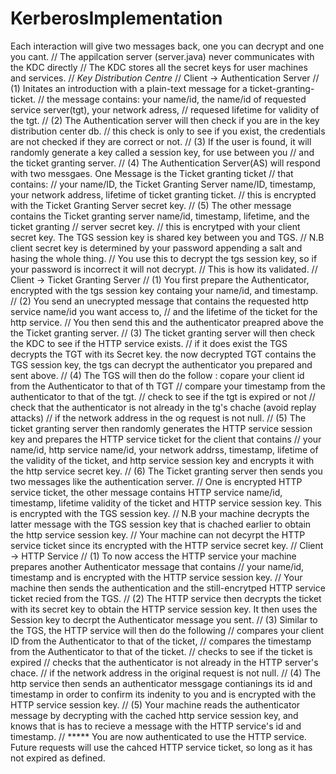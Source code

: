 # KerberosImplementation

Each interaction will give two messages back, one you can decrypt and one you cant.
    // The appilcation server (server.java) never communicates with the KDC directly
    // The KDC stores all the secret keys for user machines and services.
    //  *Key Distribution Centre*
    // Client -> Authentication Server 
    //      (1) Initates an introduction with a plain-text message for a ticket-granting-ticket.
    //          the message contains: your name/id, the name/id of requested service server(tgt), your network adress, 
    //          requesed lifetime for validity of the tgt.
    //      (2) The Authentication server will then check if you are in the key distribution center db. 
    //          this check is only to see if you exist, the credentials are not checked if they are correct or not.
    //      (3) If the user is found, it will randomly generate a key called a session key, for use between you 
    //          and the ticket granting server.
    //      (4) The Authentication Server(AS) will respond with two messgaes. One Message is the Ticket granting ticket 
    //          that contains:
    //          your name/ID, the Ticket Granting Server name/ID, timestamp, your network address, lifetime of ticket granting ticket.
    //          this is encrypted with the Ticket Granting Server secret key.
    //      (5) The other message contains the Ticket granting server name/id, timestamp, lifetime, and the ticket granting 
    //          server secret key.
    //          this is encrytped with your client secret key. The TGS session key is shared key between you and TGS.
    // N.B client secret key is determined by your password appending a salt and hasing the whole thing. 
    //     You use this to decrypt the tgs session key, so if your password is incorrect it will not decrypt. 
    //      This is how its validated.
    // Client -> Ticket Granting Server
    //       (1) You first prepare the Authenticator, encrypted with the tgs session key containg your name/id, and timestamp.
    //       (2) You send an unecrypted message that contains the requested http service name/id you want access to, 
    //           and the lifetime of the ticket for the http service.
    //           You then send this and the authenticator preapred above the the Ticket granting server.
    //       (3) The ticket granting server will then check the KDC to see if the HTTP service exists.
    //           if it does exist the TGS decrypts the TGT with its Secret key. the now decrypted TGT contains the TGS session key, the tgs can decrypt the authenticator you prepared and sent above.
    //       (4) The TGS will then do the follow : copare your client id from the Authenticator to that of th TGT
    //           compare your timestamp from the authenticator to that of the tgt.
    //           check to see if the tgt is expired or not
    //           check that the authenticator is not already in the tg's chache (avoid replay attacks)
    //           if the network address in the og request is not null.
    //       (5)  The ticket granting server then randomly generates the HTTP service session key and prepares the HTTP service ticket for the client that contains
    //            your name/id, http service name/id, your network addrss, timestamp, lifetime of the validity of the ticket, and http service session key and encrypts it with the http service secret key.
    //       (6) The Ticket granting server then sends you two messages like the authentication server.
    //           One is encrypted HTTP service ticket, the other message contains HTTP service name/id, timestamp, lifetime validity of the ticket and HTTP service session key. This is encrypted with the TGS session key.
    // N.B your machine decrypts the latter message with the TGS session key that is chached earlier to obtain the http service session key.
    //      Your machine can not decyrpt the HTTP service ticket since its encrypted with the HTTP service secret key.
    // Client -> HTTP Service
    //       (1) To now access the HTTP service your machine prepares another Authenticator message that contains
    //          your name/id, timestamp and is encrypted with the HTTP service session key. 
    //          Your machine then sends the authentication and the still-encrytped HTTP service ticket recied from the TGS.
    //       (2) The HTTP service then decrypts the ticket with its secret key to obtain the HTTP service session key. It then uses the Session key to decrpt the Authenticator message you sent.
    //       (3) Similar to the TGS, the HTTP service will then do the following
    //           compares your client ID from the Authenticator to that of the ticket,
    //           compares the timestamp from the Authenticator to that of the ticket.
    //           checks to see if the ticket is expired
    //           checks that the authenticator is not already in the HTTP server's chace.
    //           if the network address in the original request is not null.
    //       (4) The http service then sends an authenticator messgage contianings its id and timestamp in order to confirm its indenity to you and is encrypted with the HTTP service session key.
    //       (5) Your machine reads the authenticator message by decrypting with the cached http service session key, and knows that is has to recieve a message with the HTTP service's id and timestamp.
    // ***** You are now authenticated to use the HTTP service. Future requests will use the cahced HTTP service ticket, so long as it has not expired as defined.
